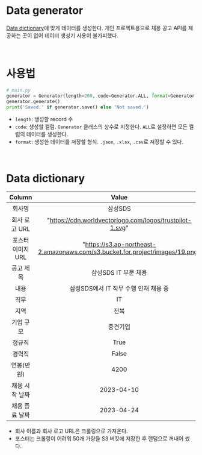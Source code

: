 # Data generator
[Data dictionary](#data-dictionary)에 맞게 데이터를 생성한다.
개인 프로젝트용으로 채용 공고 API를 제공하는 곳이 없어 데이터 생성기 사용이 불가피했다.

<br>

# 사용법
```python
# main.py
generator = Generator(length=200, code=Generator.ALL, format=Generator.JSON)
generator.generate()
print('Saved.' if generator.save() else 'Not saved.')
```
- `length`: 생성할 record 수
- `code`: 생성할 컬럼. `Generator` 클래스의 상수로 지정한다. `ALL`로 설정하면 모든 컬럼의 데이터를 생성한다.
- `format`: 생성한 데이터를 저장할 형식. `.json`, `.xlsx`, `.csv`로 저장할 수 있다.

<br>

# Data dictionary
|Column|Value|Type|
|:---:|:---:|:---:|
|회사명|삼성SDS|CharField|
|회사 로고 URL|"https://cdn.worldvectorlogo.com/logos/trustpilot-1.svg"|CharField|
|포스터 이미지 URL|"https://s3.ap-northeast-2.amazonaws.com/s3.bucket.for.project/images/19.png"|CharField|
|공고 제목|삼성SDS IT 부문 채용|CharField|
|내용|삼성SDS에서 IT 직무 수행 인재 채용 중|CharField|
|직무|IT|CharField|
|지역|전북|CharField|
|기업 규모|중견기업|CharField|
|정규직|True|Boolean|
|경력직|False|Boolean|
|연봉(만원)|4200|IntegerField|
|채용 시작 날짜|2023-04-10|DateField|
|채용 종료 날짜|2023-04-24|DateField|

- 회사 이름과 회사 로고 URL은 크롤링으로 가져온다.
- 포스터는 크롤링이 어려워 50개 가량을 S3 버킷에 저장한 후 랜덤으로 꺼내어 썼다.
